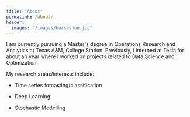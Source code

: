 ```yaml
---
title: "About"
permalink: /about/
header:
  images: "/images/horseshoe.jpg"
---
```


I am currently pursuing a Master's degree in Operations Research and Analytics at Texas A&M, College Station.
Previously, I interned at Tesla for about an year where I worked on projects related to Data Science and Optimization.

My research areas/interests include:

+ Time series forcasting/classification

+ Deep Learning

+ Stochastic Modelling

